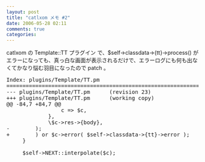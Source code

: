 ```yaml
---
layout: post
title: "catlxom メモ #2"
date: 2006-05-28 02:11
comments: true
categories: 
---
```

<p class="entryBody">
catlxom の Template::TT プラグイン で、$self-&gt;classdata-&gt;{tt}-&gt;process() がエラーになっても、真っ白な画面が表示されるだけで、エラーログにも何も出なくてかなり悩む羽目になったので patch 。
</p>

<pre class="code">
Index: plugins/Template/TT.pm
===================================================================
--- plugins/Template/TT.pm      (revision 23)
+++ plugins/Template/TT.pm      (working copy)
@@ -84,7 +84,7 @@
                 c =&gt; $c,
             },
             \$c-&gt;res-&gt;{body},
-        );
+        ) or $c-&gt;error( $self-&gt;classdata-&gt;{tt}-&gt;error );
     }

     $self-&gt;NEXT::interpolate($c);
</pre>